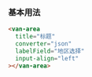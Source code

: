 ### 基本用法

```html
<van-area
  title="标题"
  converter="json"
  labelField="地区选择"
  input-align="left"
></van-area>
```
